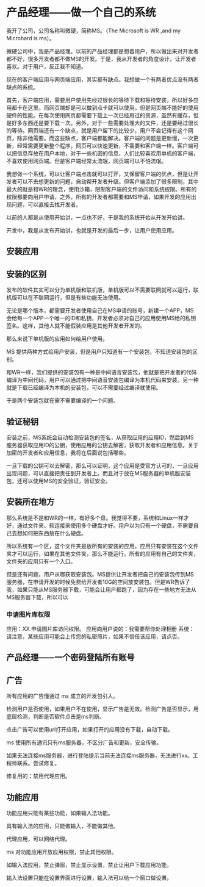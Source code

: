 # 产品经理——做一个自己的系统

我开了公司，公司名称叫微硬，简称MS。（The Microsoft is WR ,and my Microhard is ms）。

微硬公司中，我是产品经理。以前的产品经理都是想着用户，所以做出来对开发者都不好，很多开发者都不做MS的开发。于是，我从开发者的角度设计，让开发者喜欢。对于用户，反正我不知道。

<!-- csdn -->
<!--more-->


现在的客户端应用与网页端应用，其实都有缺点。我想做一个有两者优点没有两者缺点的系统。

首先，客户端应用，需要用户使用先经过很长的等待下载和等待安装，所以好多应用都卡在这里。而网页端却是可以做到点卡就可以使用。但是网页端不能好的使用硬件的性能。在每次使用网页都需要下载上一次已经用过的资源，虽然有缓存，但是好多东西还是要下载一次。另外，对于一些需要处理大的文件，还是要经过很长的等待。网页端还有一个缺点，就是用户留下的比较少，用户不会记得有这个网页，除非他需要。而这些缺点，客户端都能解决。客户端的问题是更新慢，一次更新，经常需要更新整个程序，网页可以快速更新，不需要和客户端一样。客户端可以把信息存放在用户本地，对于一些机密的信息，人们比较喜欢用单机的客户端，不喜欢使用网页端。但是客户端经常太流氓，网页端可以不怕流氓。

我想做一个系统，可以让客户端点击就可以打开，又保留客户端的优点，但是让开发者可以不去想更新的问题，自动帮开发者升级。但客户端添加了很多限制，其中最大的就是和WR的理念，使用沙箱，限制客户端的文件访问和系统权限。所有的权限都要向用户申请，之外，所有的开发者都需要和MS申请，如果开发的应用出现问题，可以直接去找开发者。




以前的人都是从使用开始讲，一点也不好，于是我的系统开始从开发开始讲。

开发中，我是从发布开始讲，也就是开发的最后一步，让用户使用应用。

## 安装应用

## 安装的区别

发布的软件其实可以分为单机版和联机版，单机版可以不需要联网就可以运行，联机版可以在不联网运行，但是有些功能无法使用。

无论是哪个版本，都需要开发者使用自己在MS申请的账号，新建一个APP，MS会给每一个APP一个唯一的ID和私钥，开发者必须对自己的应用使用MS给的私钥签名。这样，其他人就不能假装应用是其他开发者开发的。

那么来说下单机版的应用如何给用户使用。

MS 提供两种方式给用户安装，但是用户只知道有一个安装包，不知道安装包的区别。

和WR一样，我们提供的安装包有一种是中间语言安装包，他就是把开发者的代码编译为中间代码，用户可以通过把中间语音安装包编译为本机代码来安装。另一种就是下载已经编译为本机的安装包，可以不需要经过编译就使用。

于是两个安装包就在需不需要编译的一个问题。

## 验证秘钥

安装之前，MS系统会自动检测安装包的签名，从获取应用的应用ID，然后到MS服务器获取应用ID的公钥，使用应用的公钥去解密，获取开发者和应用信息。关于加密的开发者和应用信息，我将在后面说包括哪些。

一旦下载的公钥可以去解密，那么可以证明，这个应用是受官方认可的，一旦应用出现问题，可以直接把责任到开发者上。而且对于放在MS服务器的单机版安装包，还可以使用MS的安全验证，验证安全。

## 安装所在地方

那么系统是不是和WR的一样，有好多个盘。我觉得不要，系统和Linux一样才好，通过文件夹、软连接来使用多个硬盘才好。用户以为只有一个硬盘，不需要自己去想如何把东西放在什么硬盘。

所以系统有一个区，这个文件夹是放所有的安装的应用，应用只有安装在这个文件夹才可以运行，如果在其他文件夹，那么不能运行。所有的应用有自己的文件夹，文件夹的应用只有一个入口。

但是还有问题，用户从哪获取安装包。MS提供让开发者把自己的安装包传到MS服务器，在申请开发的时候免费给开发者10G的空间放安装包。但是WR告诉了我，如果只能从MS服务器下载，可能会让用户都跑了，因为存在一些地方无法从MS服务器下载，所以可以


### 申请图片库权限

应用：XX 
申请图片库访问权限。
应用向用户说的：我需要帮你处理相册
系统：请注意，某些应用可能会上传您的私密照片，如果不信任该应用，请点否。






## 产品经理——一个密码登陆所有账号

## 广告

所有应用的广告懂通过 ms 成立的开发包引入。

检测用户是否使用，如果用户不在使用，显示广告是无效。检测广告是否显示，用底层检测，判断是否软件点击是ms判断。

点击广告可以使用url打开应用，如果打开的应用没有下载，自动下载。

ms 使用所有通讯只有ms服务器，不区分广告和更新，安全传输。

如果无法连接ms服务器，进行登陆提示当前无法连接ms服务器，无法进行xx。工程师联系。尝试修复。

修复用的：禁用代理应用。


## 功能应用

功能应用只能有某些功能，如果输入法功能。

具有输入法的应用，只能做输入，不能做其他。

代理应用，可以网络代理。

ms 对功能应用开放应用权限，禁止其他权限。

如输入法应用，禁止弹窗，禁止显示设置，禁止让用户下载应用功能。

输入法设置只能在设置界面进行设置，输入法可以给一个窗口做设置。